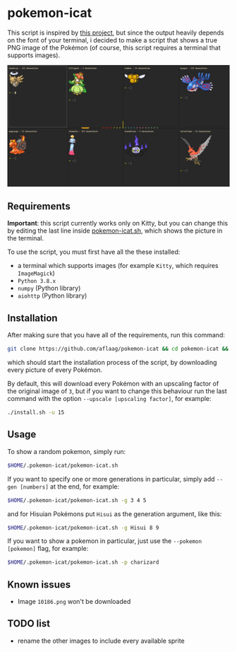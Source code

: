 # pokemon-icat

This script is inspired by [this project](https://gitlab.com/phoneybadger/pokemon-colorscripts), but since the output heavily depends on the font of your terminal, i decided to make a script that shows a true PNG image of the Pokémon (of course, this script requires a terminal that supports images).

![Screenshot](screenshot.png)

## Requirements

**Important**: this script currently works only on Kitty, but you can change this by editing the last line inside [pokemon-icat.sh](pokemon-icat.sh#L14), which shows the picture in the terminal.

To use the script, you must first have all the these installed:

- a terminal which supports images (for example `Kitty`, which requires `ImageMagick`)
- `Python 3.8.x`
- `numpy` (Python library)
- `aiohttp` (Python library)

## Installation

After making sure that you have all of the requirements, run this command:

```sh
git clone https://github.com/aflaag/pokemon-icat && cd pokemon-icat && sh ./install.sh
```

which should start the installation process of the script, by downloading every picture of every Pokémon.

By default, this will download every Pokémon with an upscaling factor of the original image of `3`, but if you want to change this behaviour run the last command with the option `--upscale [upscaling factor]`, for example:

```sh
./install.sh -u 15
```

## Usage

To show a random pokemon, simply run:

```sh
$HOME/.pokemon-icat/pokemon-icat.sh
```

If you want to specify one or more generations in particular, simply add `--gen [numbers]` at the end, for example:

```sh
$HOME/.pokemon-icat/pokemon-icat.sh -g 3 4 5
```

and for Hisuian Pokémons put `Hisui` as the generation argument, like this:

```sh
$HOME/.pokemon-icat/pokemon-icat.sh -g Hisui 8 9
```

If you want to show a pokemon in particular, just use the `--pokemon [pokemon]` flag, for example:

```sh
$HOME/.pokemon-icat/pokemon-icat.sh -p charizard
```

## Known issues

- Image `10186.png` won't be downloaded

## TODO list

- rename the other images to include every available sprite

